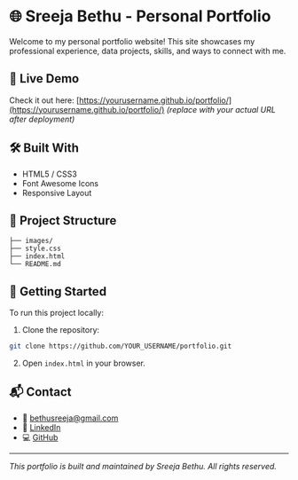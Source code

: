 # 🌐 Sreeja Bethu - Personal Portfolio

Welcome to my personal portfolio website! This site showcases my professional experience, data projects, skills, and ways to connect with me.

## 🔗 Live Demo
Check it out here: [https://yourusername.github.io/portfolio/](https://yourusername.github.io/portfolio/) *(replace with your actual URL after deployment)*

## 🛠️ Built With
- HTML5 / CSS3
- Font Awesome Icons
- Responsive Layout

## 📁 Project Structure
```
├── images/
├── style.css
├── index.html
└── README.md
```

## 🚀 Getting Started
To run this project locally:
1. Clone the repository:
```bash
git clone https://github.com/YOUR_USERNAME/portfolio.git
```
2. Open `index.html` in your browser.

## 📬 Contact
- 📧 [bethusreeja@gmail.com](mailto:bethusreeja@gmail.com)
- 💼 [LinkedIn](https://www.linkedin.com/in/sreejabethu/)
- 💻 [GitHub](https://github.com/SreejaBethu)

---
_This portfolio is built and maintained by Sreeja Bethu. All rights reserved._
